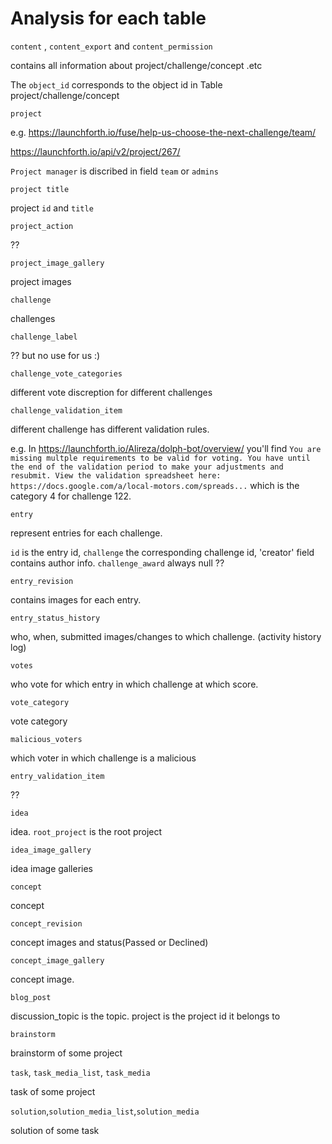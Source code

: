 # Analysis for each table

`content` , `content_export` and `content_permission`

contains all information about project/challenge/concept .etc

The `object_id` corresponds to the object id in Table project/challenge/concept

`project`

e.g. https://launchforth.io/fuse/help-us-choose-the-next-challenge/team/

https://launchforth.io/api/v2/project/267/

`Project manager` is discribed in field `team` or `admins`

`project title`

project `id` and `title`

`project_action`

??

`project_image_gallery`

project images

`challenge`

challenges

`challenge_label`

?? but no use for us :)

`challenge_vote_categories`

different vote discreption for different challenges

`challenge_validation_item`

different challenge has different validation rules.

e.g. In https://launchforth.io/Alireza/dolph-bot/overview/  you'll find `You are missing multple requirements to be valid for voting. You have until the end of the validation period to make your adjustments and resubmit. View the validation spreadsheet here: https://docs.google.com/a/local-motors.com/spreads...` which is the category 4 for challenge 122.

`entry`

represent entries for each challenge. 

`id` is the entry id, `challenge` the corresponding challenge id, 'creator' field contains author info. `challenge_award` always null ??

`entry_revision`

contains images for each entry.

`entry_status_history`

who, when, submitted images/changes to which challenge. (activity history log)

`votes`

who vote for which entry in which challenge at which score.

`vote_category`

vote category

`malicious_voters`

which voter in which challenge is a malicious

`entry_validation_item`

??

`idea`

idea. `root_project` is the root project

`idea_image_gallery`

idea image galleries

`concept`

concept

`concept_revision`

concept images and status(Passed or Declined)

`concept_image_gallery`

concept image.

`blog_post`

discussion_topic is the topic. project is the project id it belongs to

`brainstorm`

brainstorm of some project

`task`, `task_media_list`, `task_media`

task of some project

`solution`,`solution_media_list`,`solution_media`

solution of some task




